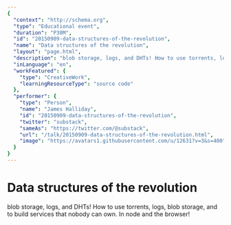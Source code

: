 ```yaml
---
{
  "context": "http://schema.org",
  "type": "Educational event",
  "duration": "P30M",
  "id": "20150909-data-structures-of-the-revolution",
  "name": "Data structures of the revolution",
  "layout": "page.html",
  "description": "blob storage, logs, and DHTs! How to use torrents, logs, blob storage, and to build services that nobody can own. In node and the browser!",
  "inLanguage": "en",
  "workFeatured": {
    "type": "CreativeWork",
    "learningResourceType": "source code"
  },
  "performer": {
    "type": "Person",
    "name": "James Halliday",
    "id": "20150909-data-structures-of-the-revolution",
    "twitter": "substack",
    "sameAs": "https://twitter.com/@substack",
    "url": "/talk/20150909-data-structures-of-the-revolution.html",
    "image": "https://avatars1.githubusercontent.com/u/12631?v=3&s=400"
  }
}
---
```

# Data structures of the revolution

blob storage, logs, and DHTs! How to use torrents, logs, blob storage, and to build services that nobody can own. In node and the browser!